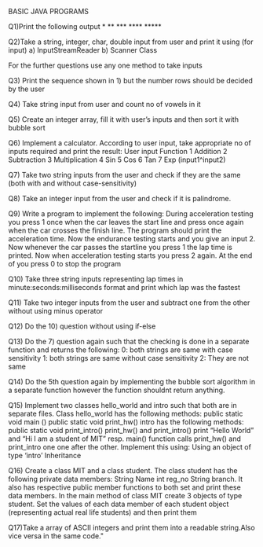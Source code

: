 BASIC JAVA PROGRAMS

Q1)Print the following output
	*
	**
	***
	****
	*****

Q2)Take a string, integer, char, double input from user and print it using (for input)
a) InputStreamReader
b) Scanner Class

For the further questions use any one method to take inputs


Q3) Print the sequence shown in 1) but the number rows should be decided by the user

Q4) Take string input from user and count no of  vowels in it

Q5) Create an integer array, fill it with user’s inputs and then sort it with bubble sort

Q6) Implement a calculator. According to user input, take appropriate no of inputs required and print the result:
User input	Function
1		Addition
2		Subtraction
3		Multiplication
4		Sin
5		Cos
6		Tan
7		Exp (input1^input2)

Q7) Take two string inputs from the user and check if they are the same (both with and without case-sensitivity)

Q8) Take an integer input from the user and check if it is palindrome.

Q9) Write a program to implement the following:
During acceleration  testing you press 1 once when the car leaves the start line and press once again when the car crosses the finish line. The program should print the acceleration time. Now the endurance testing starts and you give an input 2. Now whenever the car passes the startline you press 1 the lap time is printed. Now when acceleration testing starts you press 2 again.  At the end of you press 0 to stop the program

Q10) Take three string inputs representing lap times in minute:seconds:milliseconds format and print which lap was the fastest

Q11) Take two integer inputs from the user and subtract one from the other without using minus operator 

Q12) Do the 10) question without using if-else

Q13) Do the 7) question again such that the checking is done in a separate function and returns the following:
0: both strings are same with case sensitivity
1: both strings are same without case sensitivity
2: They are not same

Q14) Do the 5th question again by implementing the bubble sort algorithm in a separate function however the function shouldnt return anything.

Q15) Implement two classes hello_world and intro such that both are in separate files. Class hello_world has the following methods:
public static void main ()
public static void print_hw()
intro has the following methods:
	public static void print_intro()
print_hw() and print_intro() print “Hello World” and “Hi I am a student of MIT” resp. main() function calls print_hw() and  print_intro one one after the other. Implement this using:
Using an object of type ‘intro’ 
Inheritance

Q16) Create a class MIT and a class student. The class student has the following private data members:
	String Name
	int reg_no
	String branch.
It also has respective public member functions to both set and print these data members. In the main method of class MIT create 3 objects of type student. Set the values of each data member of each student object (representing actual real life students) and then print them

Q17)Take a array of ASCII integers and print them into a readable string.Also vice versa in the same code."
	







